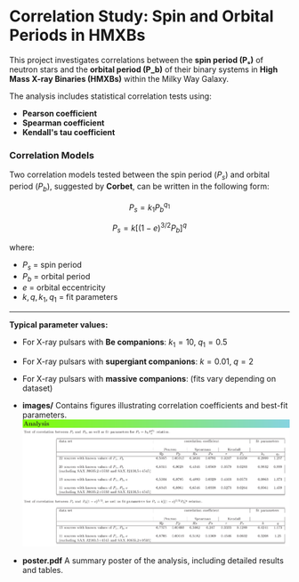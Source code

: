# Correlation Study: Spin and Orbital Periods in HMXBs

This project investigates correlations between the **spin period (Pₛ)**
of neutron stars and the **orbital period (P_b)** of their binary
systems in **High Mass X-ray Binaries (HMXBs)** within the Milky Way
Galaxy.

The analysis includes statistical correlation tests using:
- **Pearson coefficient**
- **Spearman coefficient**
- **Kendall's tau coefficient**

### Correlation Models

Two correlation models tested between the spin period ($P_s$) and orbital period ($P_b$), suggested by **Corbet**, can be written in the following form:

$$
P_s = k_1 P_b^{q_1}
$$

$$
P_s = k \big[(1 - e)^{3/2} P_b \big]^q
$$

where:  

- $P_s$ = spin period  
- $P_b$ = orbital period  
- $e$ = orbital eccentricity  
- $k, q, k_1, q_1$ = fit parameters  

---

**Typical parameter values:**  

- For X-ray pulsars with **Be companions**: $k_1 = 10,\; q_1 = 0.5$  
- For X-ray pulsars with **supergiant companions**: $k = 0.01,\; q = 2$  
- For X-ray pulsars with **massive companions**: (fits vary depending on dataset)  



-   **images/**
    Contains figures illustrating correlation coefficients and best-fit
    parameters.
    ![Correlation figure](images/corr_fig1.png)

-   **poster.pdf**
    A summary poster of the analysis, including detailed results and
    tables.
